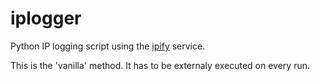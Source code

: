 # iplogger
Python IP logging script using the [ipify](https://www.ipify.org/) service.

This is the 'vanilla' method.
It has to be externaly executed on every run.
